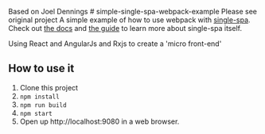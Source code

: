 Based on Joel Dennings # simple-single-spa-webpack-example
Please see original project
A simple example of how to use webpack with [single-spa](https://github.com/joeldenning/simple-single-spa-webpack-example/blob/master/README.md). Check out [the docs](https://github.com/CanopyTax/single-spa) and [the guide](https://medium.com/@joeldenning/a-step-by-step-guide-to-single-spa-abbbcb1bedc6) to learn more about single-spa itself.

Using React and AngularJs and Rxjs to create a 'micro front-end'

## How to use it
1. Clone this project
2. `npm install`
3. `npm run build`
4. `npm start`
5. Open up http://localhost:9080 in a web browser.

